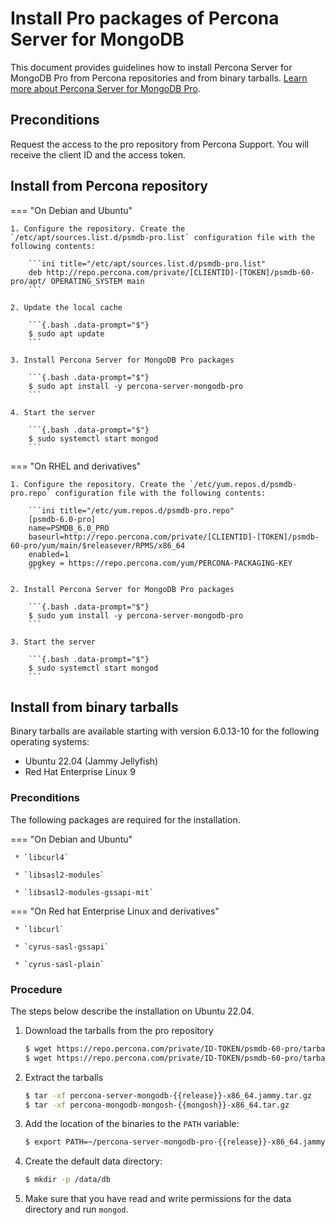 # Install Pro packages of Percona Server for MongoDB

This document provides guidelines how to install Percona Server for MongoDB Pro from Percona repositories and from binary tarballs. [Learn more about Percona Server for MongoDB Pro](../psmdb-pro.md).

## Preconditions

Request the access to the pro repository from Percona Support. You will receive the client ID and the access token.

## Install from Percona repository

=== "On Debian and Ubuntu"

    1. Configure the repository. Create the `/etc/apt/sources.list.d/psmdb-pro.list` configuration file with the following contents:

        ```ini title="/etc/apt/sources.list.d/psmdb-pro.list"
        deb http://repo.percona.com/private/[CLIENTID]-[TOKEN]/psmdb-60-pro/apt/ OPERATING_SYSTEM main
        ```

    2. Update the local cache

        ```{.bash .data-prompt="$"}
        $ sudo apt update
        ```

    3. Install Percona Server for MongoDB Pro packages

        ```{.bash .data-prompt="$"}
        $ sudo apt install -y percona-server-mongodb-pro
        ```

    4. Start the server

        ```{.bash .data-prompt="$"}
        $ sudo systemctl start mongod
        ```

=== "On RHEL and derivatives"

    1. Configure the repository. Create the `/etc/yum.repos.d/psmdb-pro.repo` configuration file with the following contents:

        ```ini title="/etc/yum.repos.d/psmdb-pro.repo"
        [psmdb-6.0-pro]
        name=PSMDB_6.0_PRO
        baseurl=http://repo.percona.com/private/[CLIENTID]-[TOKEN]/psmdb-60-pro/yum/main/$releasever/RPMS/x86_64
        enabled=1
        gpgkey = https://repo.percona.com/yum/PERCONA-PACKAGING-KEY
        ```

    2. Install Percona Server for MongoDB Pro packages

        ```{.bash .data-prompt="$"}
        $ sudo yum install -y percona-server-mongodb-pro
        ```

    3. Start the server

        ```{.bash .data-prompt="$"}
        $ sudo systemctl start mongod
        ```

## Install from binary tarballs

Binary tarballs are available starting with version 6.0.13-10 for the following operating systems:

* Ubuntu 22.04 (Jammy Jellyfish)
* Red Hat Enterprise Linux 9

### Preconditions

The following packages are required for the installation.

=== "On Debian and Ubuntu"
     
     * `libcurl4`

     * `libsasl2-modules`

     * `libsasl2-modules-gssapi-mit`


=== "On Red hat Enterprise Linux and derivatives"

     * `libcurl`

     * `cyrus-sasl-gssapi`

     * `cyrus-sasl-plain`

### Procedure

The steps below describe the installation on Ubuntu 22.04.

1. Download the tarballs from the pro repository 

    ```{.bash data-prompt="$"}
    $ wget https://repo.percona.com/private/ID-TOKEN/psmdb-60-pro/tarballs/percona-server-mongodb-pro-{{release}}-x86_64.jammy.tar.gz\
    $ wget https://repo.percona.com/private/ID-TOKEN/psmdb-60-pro/tarballs/percona-mongodb-mongosh-{{mongosh}}-x86_64.tar.gz
    ```
2. Extract the tarballs

    ```{.bash data-prompt='$'} 
    $ tar -xf percona-server-mongodb-{{release}}-x86_64.jammy.tar.gz
    $ tar -xf percona-mongodb-mongosh-{{mongosh}}-x86_64.tar.gz
    ```


3. Add the location of the binaries to the `PATH` variable:

    ```{.bash data-prompt="$"}
    $ export PATH=~/percona-server-mongodb-pro-{{release}}-x86_64.jammy/bin/:~/percona-mongodb-mongosh-{{mongosh}}/bin/:$PATH
    ```


4. Create the default data directory:

    ```{.bash data-prompt="$"}
    $ mkdir -p /data/db
    ```


5. Make sure that you have read and write permissions for the data
directory and run `mongod`.